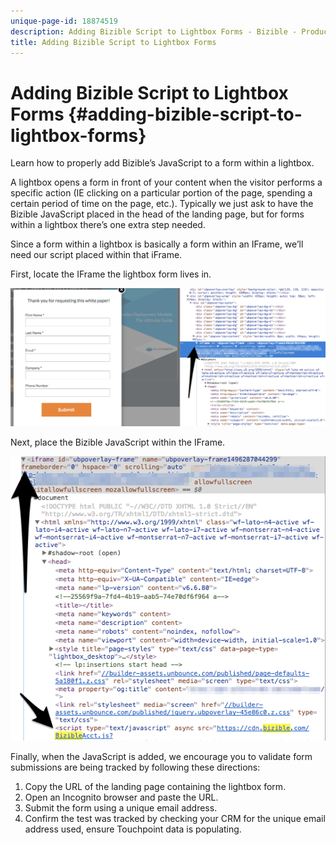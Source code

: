```yaml
---
unique-page-id: 18874519
description: Adding Bizible Script to Lightbox Forms - Bizible - Product Documentation
title: Adding Bizible Script to Lightbox Forms
---
```


# Adding Bizible Script to Lightbox Forms {#adding-bizible-script-to-lightbox-forms}

Learn how to properly add Bizible’s JavaScript to a form within a lightbox.

A lightbox opens a form in front of your content when the visitor performs a specific action (IE clicking on a particular portion of the page, spending a certain period of time on the page, etc.). Typically we just ask to have the Bizible JavaScript placed in the head of the landing page, but for forms within a lightbox there’s one extra step needed.

Since a form within a lightbox is basically a form within an IFrame, we’ll need our script placed within that iFrame.

First, locate the IFrame the lightbox form lives in.

![](assets/1.png)

Next, place the Bizible JavaScript within the IFrame.

![](assets/2.png)

Finally, when the JavaScript is added, we encourage you to validate form submissions are being tracked by following these directions:

1. Copy the URL of the landing page containing the lightbox form.
1. Open an Incognito browser and paste the URL.
1. Submit the form using a unique email address.
1. Confirm the test was tracked by checking your CRM for the unique email address used, ensure Touchpoint data is populating.

